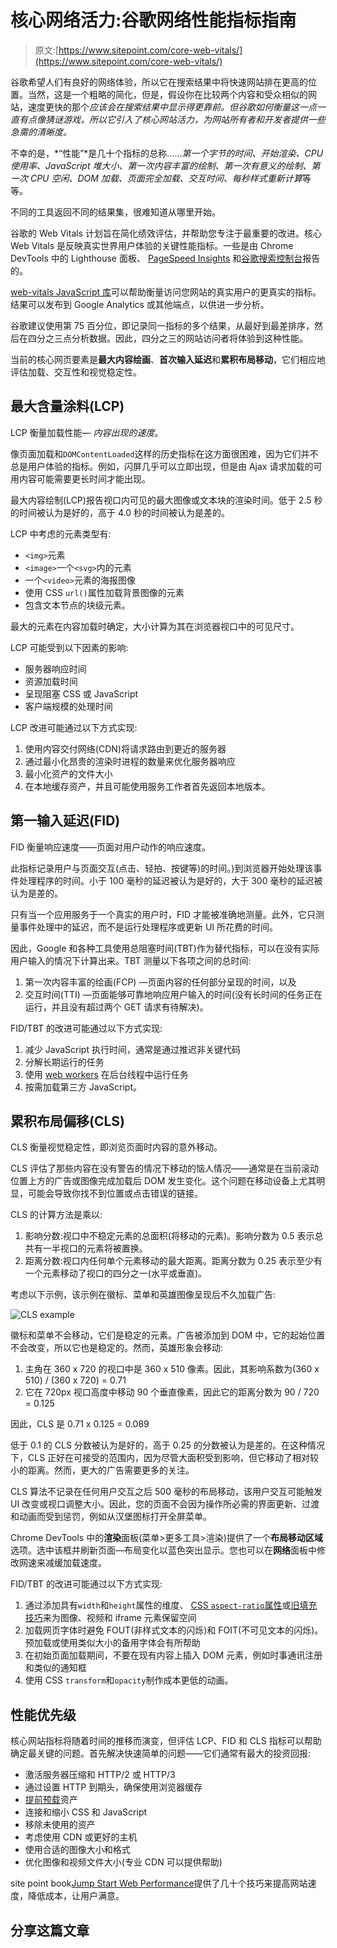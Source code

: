 # 核心网络活力:谷歌网络性能指标指南

> 原文:[https://www.sitepoint.com/core-web-vitals/](https://www.sitepoint.com/core-web-vitals/)

谷歌希望人们有良好的网络体验，所以它在搜索结果中将快速网站排在更高的位置。当然，这是一个粗略的简化，但是，假设你在比较两个内容和受众相似的网站，速度更快的那个*应该会在搜索结果中显示得更靠前。但谷歌如何衡量这一点一直有点像猜谜游戏，所以它引入了核心网站活力，为网站所有者和开发者提供一些急需的清晰度。*

不幸的是，*“性能”*是几十个指标的总称……*第一个字节的时间、开始渲染、CPU 使用率、JavaScript 堆大小、第一次内容丰富的绘制、第一次有意义的绘制、第一次 CPU 空闲、DOM 加载、页面完全加载、交互时间、每秒样式重新计算*等等。

不同的工具返回不同的结果集，很难知道从哪里开始。

谷歌的 Web Vitals 计划旨在简化绩效评估，并帮助您专注于最重要的改进。核心 Web Vitals 是反映真实世界用户体验的关键性能指标。一些是由 Chrome DevTools 中的 Lighthouse 面板、 [PageSpeed Insights](https://developers.google.com/speed/pagespeed/insights/) 和[谷歌搜索控制台](https://search.google.com/search-console/)报告的。

[web-vitals JavaScript 库](https://github.com/GoogleChrome/web-vitals)可以帮助衡量访问您网站的真实用户的更真实的指标。结果可以发布到 Google Analytics 或其他端点，以供进一步分析。

谷歌建议使用第 75 百分位，即记录同一指标的多个结果，从最好到最差排序，然后在四分之三点分析数据。因此，四分之三的网站访问者将体验到这种性能。

当前的核心网页要素是**最大内容绘画**、**首次输入延迟**和**累积布局移动**，它们相应地评估加载、交互性和视觉稳定性。

## 最大含量涂料(LCP)

LCP 衡量加载性能— *内容出现的速度*。

像页面加载和`DOMContentLoaded`这样的历史指标在这方面很困难，因为它们并不总是用户体验的指标。例如，闪屏几乎可以立即出现，但是由 Ajax 请求加载的可用内容可能需要更长时间才能出现。

最大内容绘制(LCP)报告视口内可见的最大图像或文本块的渲染时间。低于 2.5 秒的时间被认为是好的，高于 4.0 秒的时间被认为是差的。

LCP 中考虑的元素类型有:

*   `<img>`元素
*   `<image>`一个`<svg>`内的元素
*   一个`<video>`元素的海报图像
*   使用 CSS `url()`属性加载背景图像的元素
*   包含文本节点的块级元素。

最大的元素在内容加载时确定，大小计算为其在浏览器视口中的可见尺寸。

LCP 可能受到以下因素的影响:

*   服务器响应时间
*   资源加载时间
*   呈现阻塞 CSS 或 JavaScript
*   客户端规模的处理时间

LCP 改进可能通过以下方式实现:

1.  使用内容交付网络(CDN)将请求路由到更近的服务器
2.  通过最小化昂贵的渲染时进程的数量来优化服务器响应
3.  最小化资产的文件大小
4.  在本地缓存资产，并且可能使用服务工作者首先返回本地版本。

## 第一输入延迟(FID)

FID 衡量响应速度——页面对用户动作的响应速度。

此指标记录用户与页面交互(点击、轻拍、按键等)的时间。)到浏览器开始处理该事件处理程序的时间。小于 100 毫秒的延迟被认为是好的，大于 300 毫秒的延迟被认为是差的。

只有当一个应用服务于一个真实的用户时，FID 才能被准确地测量。此外，它只测量事件处理中的延迟，而不是运行处理程序或更新 UI 所花费的时间。

因此，Google 和各种工具使用总阻塞时间(TBT)作为替代指标，可以在没有实际用户输入的情况下计算出来。TBT 测量以下各项之间的总时间:

1.  第一次内容丰富的绘画(FCP) —页面内容的任何部分呈现的时间，以及
2.  交互时间(TTI) —页面能够可靠地响应用户输入的时间(没有长时间的任务正在运行，并且没有超过两个 GET 请求有待解决)。

FID/TBT 的改进可能通过以下方式实现:

1.  减少 JavaScript 执行时间，通常是通过推迟非关键代码
2.  分解长期运行的任务
3.  使用 [web workers](https://developer.mozilla.org/Web/API/Worker) 在后台线程中运行任务
4.  按需加载第三方 JavaScript。

## 累积布局偏移(CLS)

CLS 衡量视觉稳定性，即浏览页面时内容的意外移动。

CLS 评估了那些内容在没有警告的情况下移动的恼人情况——通常是在当前滚动位置上方的广告或图像完成加载后 DOM 发生变化。这个问题在移动设备上尤其明显，可能会导致你找不到位置或点击错误的链接。

CLS 的计算方法是乘以:

1.  影响分数:视口中不稳定元素的总面积(将移动的元素)。影响分数为 0.5 表示总共有一半视口的元素将被置换。
2.  距离分数:视口内任何单个元素移动的最大距离。距离分数为 0.25 表示至少有一个元素移动了视口的四分之一(水平或垂直)。

考虑以下示例，该示例在徽标、菜单和英雄图像呈现后不久加载广告:

![CLS example](../Images/7eafe97dd6b94e3327eddce7b9f5ad75.png)

徽标和菜单不会移动，它们是稳定的元素。广告被添加到 DOM 中，它的起始位置不会改变，所以它也是稳定的。然而，英雄形象会移动:

1.  主角在 360 x 720 的视口中是 360 x 510 像素。因此，其影响系数为(360 x 510) / (360 x 720) = 0.71
2.  它在 720px 视口高度中移动 90 个垂直像素，因此它的距离分数为 90 / 720 = 0.125

因此，CLS 是 0.71 x 0.125 = 0.089

低于 0.1 的 CLS 分数被认为是好的，高于 0.25 的分数被认为是差的。在这种情况下，CLS 正好在可接受的范围内，因为尽管大面积受到影响，但它移动了相对较小的距离。然而，更大的广告需要更多的关注。

CLS 算法不记录在任何用户交互之后 500 毫秒的布局移动，该用户交互可能触发 UI 改变或视口调整大小。因此，您的页面不会因为操作所必需的界面更新、过渡和动画而受到惩罚，例如从汉堡图标打开全屏菜单。

Chrome DevTools 中的**渲染**面板(菜单>更多工具>渲染)提供了一个**布局移动区域**选项。选中该框并刷新页面—布局变化以蓝色突出显示。您也可以在**网络**面板中修改网速来减缓加载速度。

FID/TBT 的改进可能通过以下方式实现:

1.  通过添加具有`width`和`height`属性的维度、 [CSS `aspect-ratio`属性](https://developer.mozilla.org/Web/CSS/aspect-ratio)或[旧填充技巧](https://www.sitepoint.com/maintain-image-aspect-ratios-responsive-web-design/)来为图像、视频和 iframe 元素保留空间
2.  加载网页字体时避免 FOUT(非样式文本的闪烁)和 FOIT(不可见文本的闪烁)。预加载或使用类似大小的备用字体会有所帮助
3.  在初始页面加载期间，不要在现有内容上插入 DOM 元素，例如时事通讯注册和类似的通知框
4.  使用 CSS `transform`和`opacity`制作成本更低的动画。

## 性能优先级

核心网站指标将随着时间的推移而演变，但评估 LCP、FID 和 CLS 指标可以帮助确定最关键的问题。首先解决快速简单的问题——它们通常有最大的投资回报:

*   激活服务器压缩和 HTTP/2 或 HTTP/3
*   通过设置 HTTP 到期头，确保使用浏览器缓存
*   [提前预载](https://developer.mozilla.org/docs/Web/HTML/Preloading_content)资产
*   连接和缩小 CSS 和 JavaScript
*   移除未使用的资产
*   考虑使用 CDN 或更好的主机
*   使用合适的图像大小和格式
*   优化图像和视频文件大小(专业 CDN 可以提供帮助)

site point book[Jump Start Web Performance](https://www.sitepoint.com/premium/books/jump-start-web-performance/)提供了几十个技巧来提高网站速度，降低成本，让用户满意。

## 分享这篇文章